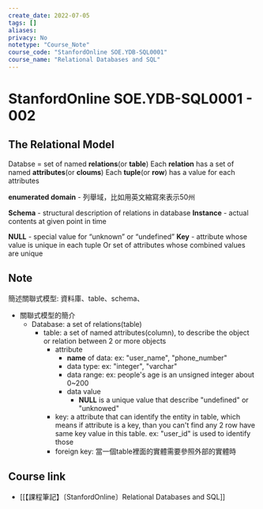 ```yaml
---
create_date: 2022-07-05
tags: []	
aliases:
privacy: No
notetype: "Course_Note"
course_code: "StanfordOnline SOE.YDB-SQL0001"
course_name: "Relational Databases and SQL"
---
```


# StanfordOnline SOE.YDB-SQL0001 - 002

## The Relational Model

Databse = set of named **relations**(or **table**)
Each **relation** has a set of named **attributes**(or **cloums**)
Each **tuple**(or **row**) has a value for each attributes 

**enumerated domain** - 列舉域，比如用英文縮寫來表示50州

**Schema** - structural description of relations in database
**Instance** - actual contents at given point in time

**NULL** - special value for “unknown” or “undefined”
**Key** - attribute whose value is unique in each tuple
Or set of attributes whose combined values are unique

## Note

簡述關聯式模型: 資料庫、table、schema、

- 關聯式模型的簡介
	- Database: a set of relations(table)
		- table: a set of named attributes(column), to describe the object or relation between 2 or more objects
			- attribute
				- **name** of data: ex: "user_name", "phone_number"
				- data type: ex: "integer", "varchar"
				- data range: ex: people's age is an unsigned integer about 0~200
				- data value
					- **NULL** is a unique value that describe "undefined" or "unknowed"
			- key: a attribute that can identify the entity in table, which means if attribute is a key, than you can't find any 2 row have same key value in this table. ex: "user_id" is used to identify those
			- foreign key: 當一個table裡面的實體需要參照外部的實體時

## Course link

- [[【課程筆記】〔StanfordOnline〕Relational Databases and SQL]]